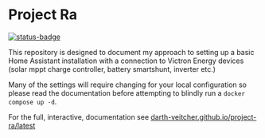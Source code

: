 # Project Ra

[![status-badge](https://ci.jamesveitch.xyz/api/badges/james/project-ra/status.svg)](https://ci.jamesveitch.xyz/james/project-ra)

This repository is designed to document my approach to setting up a basic Home Assistant installation with a connection to Victron Energy devices (solar mppt charge controller, battery smartshunt, inverter etc.)

Many of the settings will require changing for your local configuration so please read the documentation before attempting to blindly run a `docker compose up -d`.

For the full, interactive, documentation see [darth-veitcher.github.io/project-ra/latest](http://darth-veitcher.github.io/project-ra/latest/)
